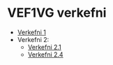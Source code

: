 # VEF1VG verkefni

* [Verkefni 1](Verkefni-1/index.html)
* Verkefni 2:
  * [Verkefni 2.1](Verkefni-2/index.html)
  * [Verkefni 2.4](Verkefni-2/verkefni-24-nemar/verkefni-24-nemar/order.html)
